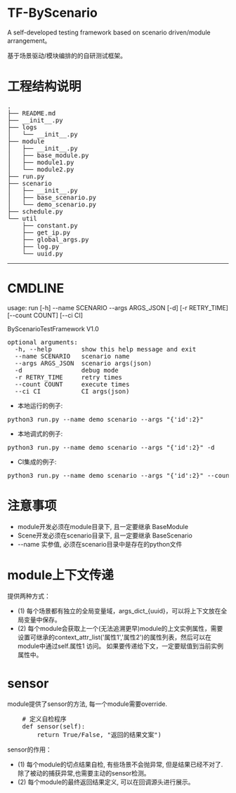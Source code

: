 # TF-ByScenario
A self-developed testing framework based on scenario driven/module arrangement。

基于场景驱动/模块编排的的自研测试框架。

# 工程结构说明
<pre>
.
├── README.md
├── __init__.py
├── logs
│   └── __init__.py
├── module
│   ├── __init__.py
│   ├── base_module.py
│   ├── module1.py
│   └── module2.py
├── run.py
├── scenario
│   ├── __init__.py
│   ├── base_scenario.py
│   └── demo_scenario.py
├── schedule.py
└── util
    ├── constant.py
    ├── get_ip.py
    ├── global_args.py
    ├── log.py
    └── uuid.py
</pre>
*******

# CMDLINE

usage: run [-h] --name SCENARIO --args ARGS_JSON [-d] [-r RETRY_TIME] [--count COUNT] [--ci CI]

ByScenarioTestFramework V1.0

<pre>
optional arguments:
  -h, --help        show this help message and exit
  --name SCENARIO   scenario name
  --args ARGS_JSON  scenario args(json)
  -d                debug mode
  -r RETRY_TIME     retry times
  --count COUNT     execute times
  --ci CI           CI args(json)
</pre>

* 本地运行的例子:
<pre>python3 run.py --name demo_scenario --args "{'id':2}"</pre>
* 本地调式的例子:
<pre>python3 run.py --name demo_scenario --args "{'id':2}" -d </pre>
* CI集成的例子:
<pre>python3 run.py --name demo_scenario --args "{'id':2}" --count=1 -r 0 --ci "{'plat_id':'45' ...}"</pre>

# 注意事项
* module开发必须在module目录下, 且一定要继承 BaseModule
* Scene开发必须在scenario目录下, 且一定要继承 BaseScenario
* --name 实参值, 必须在scenario目录中是存在的python文件

# module上下文传递
提供两种方式：
* (1) 每个场景都有独立的全局变量域，args_dict_{uuid}，可以将上下文放在全局变量中保存。
* (2) 每个module会获取上一个(无法追溯更早)module的上文实例属性，需要设置可继承的context_attr_list('属性1','属性2')的属性列表，然后可以在module中通过self.属性1 访问。
如果要传递给下文，一定要赋值到当前实例属性中。

# sensor
module提供了sensor的方法, 每一个module需要override.
<pre>
    # 定义自检程序
    def sensor(self):
        return True/False, "返回的结果文案")
</pre>
sensor的作用：
* (1) 每个module的切点结果自检, 有些场景不会抛异常, 但是结果已经不对了. 除了被动的捕获异常,也需要主动的sensor检测。
* (2) 每个module的最终返回结果定义, 可以在回调源头进行展示。
